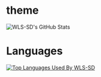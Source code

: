 

# theme

![WLS-SD's GitHub Stats](https://github-readme-stats.vercel.app/api?username=WLS-SD&show_icons=true&theme=aura)


# Languages

[![Top Languages Used By WLS-SD](https://github-readme-stats.vercel.app/api/top-langs/?username=WLS-SD&layout=compact)](https://github.com/WLS-SD/github-readme-stats)
